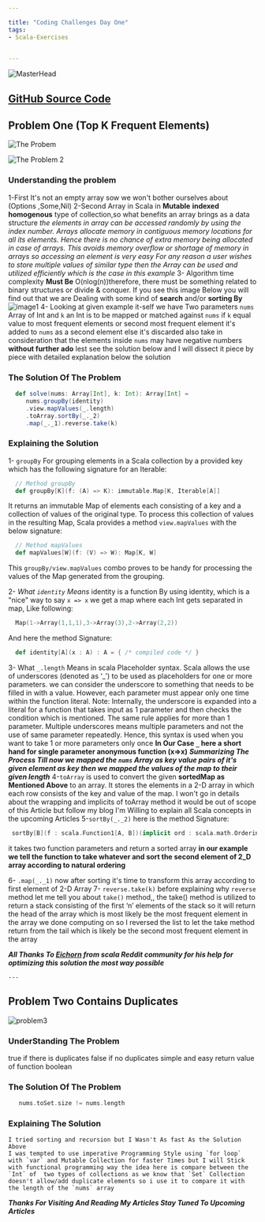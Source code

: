 ```yaml
---

title: "Coding Challenges Day One"
tags:
- Scala-Exercises

    
---
```


![MasterHead](https://st.depositphotos.com/1152339/2258/i/600/depositphotos_22588457-stock-photo-technology-concept-hex-code-digital.jpg)

## [GitHub Source Code](https://github.com/mahmoudessam5588/Scala-Coding_Challenge-DayOne)

## Problem One (Top K Frequent Elements)

  ![The Probem](https://images2.arabicprogrammer.com/409/ff/ff8e52dc7544efb1d48ef4f711653a49.png)

  ![The Problem 2](https://img-blog.csdnimg.cn/20200104164231783.png?x-oss-process=image/watermark,type_ZmFuZ3poZW5naGVpdGk,shadow_10,text_aHR0cHM6Ly9ibG9nLmNzZG4ubmV0L09yaWVudGxpdTk2,size_16,color_FFFFFF,t_70)

  ### Understanding the problem

  1-First It's not an empty array sow we won't bother ourselves about (Options ,Some,Nil)
  2-Second Array in Scala in **Mutable** **indexed** **homogenous** type of collection,so what benefits an array brings  as a data structure _the elements in array can be accessed randomly by using the index number. Arrays allocate memory in contiguous memory locations for all its elements. Hence there is no chance of extra memory being allocated in case of arrays. This avoids memory overflow or shortage of memory in arrays so accessing an element is very easy For any reason a user wishes to store multiple values of similar type then the Array can be used and utilized efficiently which is the case in this example_
  3- Algorithm time complexity **Must Be** O(nlog(n))therefore, there must be something related to binary structures or divide & conquer.
  If you see this image Below you will find out that we are Dealing with some kind of **search** and/or **sorting By**
  ![image1](https://qph.fs.quoracdn.net/main-qimg-f8c3620e14dbaa97e8a35d51545f9da7.webp)
  4- Looking at given example it-self we have Two parameters `nums` Array of Int and `k` an Int is to be mapped or matched against `nums` if `k` equal value to most frequent elements or second most frequent element it's added to  `nums` as a second element else it's discarded also take in consideration that the elements inside `nums` may have negative numbers
  **without further ado** lest see the solution below and I will dissect it piece by piece with detailed explanation below the solution  

  ### The Solution Of The Problem

  ```scala
    def solve(nums: Array[Int], k: Int): Array[Int] =
       nums.groupBy(identity)
       .view.mapValues(_.length)
       .toArray.sortBy(_._2)
       .map(_._1).reverse.take(k)
  ```

  ### Explaining the Solution

  1- `groupBy` For grouping elements in a Scala collection by a provided key
  which has the following signature for an Iterable:

  ```scala
    // Method groupBy
    def groupBy[K](f: (A) => K): immutable.Map[K, Iterable[A]]
  ```

  It returns an immutable Map of elements each consisting of a key and a collection of values of the original type. To process this collection of values in the resulting Map, Scala provides a method `view.mapValues` with the below signature:

  ```scala
    // Method mapValues
    def mapValues[W](f: (V) => W): Map[K, W]
  ```

  This `groupBy/view.mapValues` combo proves to be handy for processing the values of the Map generated from the grouping.
  
  2- _What `identity` Means_ identity is a function By using identity, which is a "nice" way to say `x => x` we get a map where each Int gets separated in map, Like following:

  ```scala
    Map(1->Array(1,1,1),3->Array(3),2->Array(2,2))
  ```

  And here the method Signature:

  ```scala
    def identity[A](x : A) : A = { /* compiled code */ }
  ```

  3- What `_.length` Means in scala Placeholder syntax. Scala allows the use of underscores (denoted as ‘_’) to be used as placeholders for one or more parameters. we can consider the underscore to something that needs to be filled in with a value. However, each parameter must appear only one time within the function literal.
  Note: Internally, the underscore is expanded into a literal for a function that takes input as 1 parameter and then checks the condition which is mentioned. The same rule applies for more than 1 parameter. Multiple underscores means multiple parameters and not the use of same parameter repeatedly. Hence, this syntax is used when you want to take 1 or more parameters only once
  **In Our Case `_` here a short hand for single parameter anonymous function (x=>x)**
  **_Summarizing The Process Till now we mapped the `nums` Array as key value pairs of it's given element as key then we mapped the values of the map to their given length_**
  4-`toArray`  is used to convert the given **sortedMap as Mentioned Above** to an array. It stores the elements in a 2-D array in which each row consists of the key and value of the map.
  I won't go in details about the wrapping and implicits of toArray method it would be out of scope of this Article but follow my blog I'm Willing to explain all Scala concepts in the upcoming Articles
  5-`sortBy(_._2)`
  here is the method Signature:

  ```scala
   sortBy[B](f : scala.Function1[A, B])(implicit ord : scala.math.Ordering[B]) : scala.Array[A] = { /* compiled code */ }
  ```

  it takes two function parameters and return a sorted array **in our example we tell the function to take whatever
  and sort the second element of 2_D array
  according to natural ordering**

  6- `.map(_._1)` now after sorting it's time to transform this array according to  first element of 2-D Array
  7- `reverse.take(k)` before explaining why `reverse` method let me tell you about `take()` method,, the take() method is utilized to return a stack consisting of the first ‘n’ elements of the stack so it will return the head of the array which is most likely be the most frequent element in the array we done computing on so I reversed the list to let the take method return from the tail which is likely be the second most frequent element in the array

  **_All Thanks To [Eichorn](https://www.reddit.com/user/Eichhorn/) from scala Reddit community for his help for optimizing this solution the most way possible_**

    ---

## Problem Two  Contains Duplicates
  ![problem3](https://kkminseok.github.io/assets/img/sample/leetcode/217/input.JPG)

  ### UnderStanding The Problem

  true if there is duplicates false if no duplicates  simple and easy return value of function boolean 

  ### The Solution Of The Problem

  ```scala
     nums.toSet.size != nums.length
  ```

  ### Explaining The Solution

    I tried sorting and recursion but I Wasn't As fast As the Solution Above 
    I was tempted to use imperative Programming Style using `for loop` with `var` and Mutable Collection for faster Times but I will Stick with functional programming way the idea here is compare between the `Int` of  two types of collections as we know that `Set` Collection doesn't allow/add duplicate elements so i use it to compare it with the length of the `nums` array

**_Thanks For Visiting And Reading My Articles Stay Tuned To Upcoming Articles_**    
